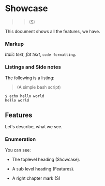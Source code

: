 # Showcase
>>(S)

This document shows all the features, we have.

### Markup

_Italic text_, *fat text*, `code formatting`.

### Listings and Side notes

The following is a listing:

>(A simple bash script)
```
$ echo hello world
hello world
```

## Features

Let's describe, what we see.

### Enumeration

You can see:

* The toplevel heading (Showcase).

* A sub level heading (Features).

* A right chapter mark (S)


